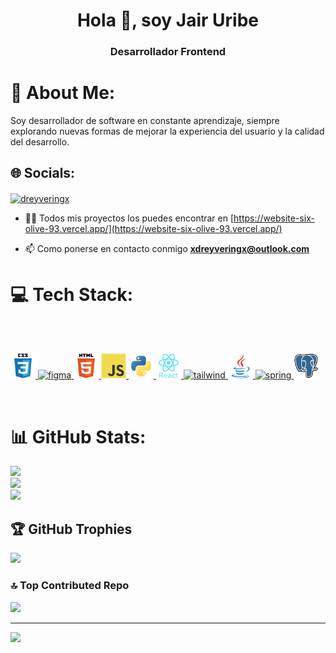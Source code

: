 <h1 align="center">Hola 👋, soy Jair Uribe</h1>

<h3 align="center">Desarrollador Frontend</h3>

# 💫 About Me:

<p>Soy desarrollador de software en constante aprendizaje, siempre explorando nuevas formas de mejorar la experiencia del usuario y la calidad del desarrollo.</p>

## 🌐 Socials:

<p align="left">
<a href="https://linkedin.com/in/jairuribe" target="blank"><img align="center" src="https://raw.githubusercontent.com/rahuldkjain/github-profile-readme-generator/master/src/images/icons/Social/linked-in-alt.svg" alt="dreyveringx" height="30" width="40" /></a>
</p>

- 👨‍💻 Todos mis proyectos los puedes encontrar en [https://website-six-olive-93.vercel.app/](https://website-six-olive-93.vercel.app/)

- 📫 Como ponerse en contacto conmigo **xdreyveringx@outlook.com**

# 💻 Tech Stack:
<br>
<br><!DOCTYPE html>
<html lang="es">
<head>
    <meta charset="UTF-8">
    <meta name="viewport" content="width=device-width, initial-scale=1.0">
    <title>Íconos de Tecnologías</title>
</head>
<body>
    <p align="left"> 
      <a href="https://www.w3schools.com/css/" target="_blank" rel="noopener noreferrer"> 
        <img src="https://raw.githubusercontent.com/devicons/devicon/master/icons/css3/css3-original-wordmark.svg" alt="css3" width="40" height="40"/> 
      </a> 
      <a href="https://www.figma.com/" target="_blank" rel="noopener noreferrer"> 
        <img src="https://www.vectorlogo.zone/logos/figma/figma-icon.svg" alt="figma" width="40" height="40"/> 
      </a> 
      <a href="https://www.w3.org/html/" target="_blank" rel="noopener noreferrer"> 
        <img src="https://raw.githubusercontent.com/devicons/devicon/master/icons/html5/html5-original-wordmark.svg" alt="html5" width="40" height="40"/> 
      </a> 
      <a href="https://developer.mozilla.org/en-US/docs/Web/JavaScript" target="_blank" rel="noopener noreferrer"> 
        <img src="https://raw.githubusercontent.com/devicons/devicon/master/icons/javascript/javascript-original.svg" alt="javascript" width="40" height="40"/> 
      </a> 
      <a href="https://www.python.org" target="_blank" rel="noopener noreferrer"> 
        <img src="https://raw.githubusercontent.com/devicons/devicon/master/icons/python/python-original.svg" alt="python" width="40" height="40"/> 
      </a> 
      <a href="https://reactjs.org/" target="_blank" rel="noopener noreferrer"> 
        <img src="https://raw.githubusercontent.com/devicons/devicon/master/icons/react/react-original-wordmark.svg" alt="react" width="40" height="40"/> 
      </a> 
      <a href="https://tailwindcss.com/" target="_blank" rel="noopener noreferrer"> 
        <img src="https://www.vectorlogo.zone/logos/tailwindcss/tailwindcss-icon.svg" alt="tailwind" width="40" height="40"/> 
      </a> 
      <a href="https://www.java.com/" target="_blank" rel="noopener noreferrer"> 
        <img src="https://raw.githubusercontent.com/devicons/devicon/master/icons/java/java-original.svg" alt="java" width="40" height="40"/> 
      </a> 
      <a href="https://spring.io/" target="_blank" rel="noopener noreferrer"> 
        <img src="https://www.vectorlogo.zone/logos/springio/springio-icon.svg" alt="spring" width="40" height="40"/> 
      </a> 
      <a href="https://www.postgresql.org/" target="_blank" rel="noopener noreferrer"> 
        <img src="https://raw.githubusercontent.com/devicons/devicon/master/icons/postgresql/postgresql-original.svg" alt="postgresql" width="40" height="40"/> 
      </a> 
    </p>
</body>
</html>

<br>


# 📊 GitHub Stats:
![](https://github-readme-stats.vercel.app/api?username=Dreyveringx&theme=nightowl&hide_border=true&include_all_commits=true&count_private=false)<br/>
![](https://github-readme-streak-stats.herokuapp.com/?user=Dreyveringx&theme=nightowl&hide_border=true)<br/>
![](https://github-readme-stats.vercel.app/api/top-langs/?username=Dreyveringx&theme=nightowl&hide_border=true&include_all_commits=true&count_private=false&layout=compact)


## 🏆 GitHub Trophies
![](https://github-profile-trophy.vercel.app/?username=Dreyveringx&theme=tokyonight&no-frame=true&no-bg=false&margin-w=4)


### 🔝 Top Contributed Repo
![](https://github-contributor-stats.vercel.app/api?username=Dreyveringx&limit=5&theme=tokyonight&combine_all_yearly_contributions=true)

---
[![](https://visitcount.itsvg.in/api?id=Dreyveringx&icon=2&color=9)](https://visitcount.itsvg.in)
